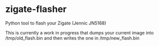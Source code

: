 # zigate-flasher
Python tool to flash your Zigate (Jennic JN5168)

This is currently a work in progress that dumps your current image into /tmp/old_flash.bin and then writes the one in /tmp/new_flash.bin
